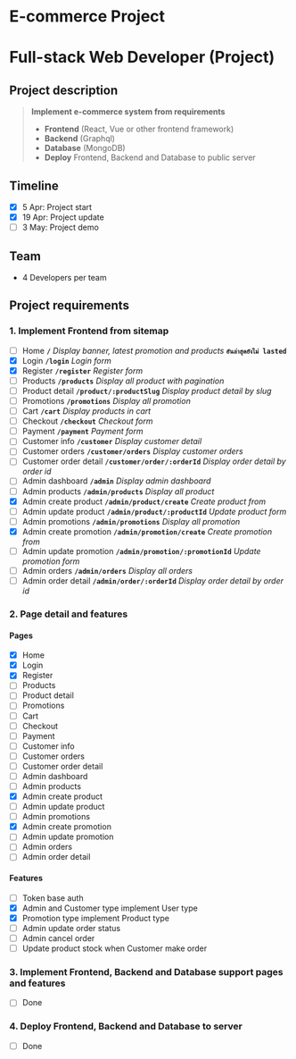 # E-commerce Project
# Full-stack Web Developer (Project)

## Project description
> **Implement e-commerce system from requirements**
> - **Frontend** (React, Vue or other frontend framework)
> - **Backend** (Graphql)
> - **Database** (MongoDB)
> - **Deploy** Frontend, Backend and Database to public server

## Timeline
- [x] 5 Apr: Project start
- [x] 19 Apr: Project update
- [ ] 3 May: Project demo

## Team
- 4 Developers per team

## Project requirements
### 1. Implement Frontend from sitemap
- [ ] Home **`/`** *Display banner, latest promotion and products* **`อันล่าสุดยังไม่ lasted`**
- [x] Login **`/login`** *Login form*
- [x] Register **`/register`** *Register form*
- [ ] Products **`/products`** *Display all product with pagination*
- [ ] Product detail **`/product/:productSlug`** *Display product detail by slug*
- [ ] Promotions **`/promotions`** *Display all promotion*
- [ ] Cart **`/cart`** *Display products in cart*
- [ ] Checkout **`/checkout`** *Checkout form*
- [ ] Payment **`/payment`** *Payment form*
- [ ] Customer info **`/customer`** *Display customer detail*
- [ ] Customer orders **`/customer/orders`** *Display customer orders*
- [ ] Customer order detail **`/customer/order/:orderId`** *Display order detail by order id*
- [ ] Admin dashboard **`/admin`** *Display admin dashboard*
- [ ] Admin products **`/admin/products`** *Display all product*
- [x] Admin create product **`/admin/product/create`** *Create product from*
- [ ] Admin update product **`/admin/product/:productId`** *Update product form*
- [ ] Admin promotions **`/admin/promotions`** *Display all promotion*
- [x] Admin create promotion **`/admin/promotion/create`** *Create promotion from*
- [ ] Admin update promotion **`/admin/promotion/:promotionId`** *Update promotion form*
- [ ] Admin orders **`/admin/orders`** *Display all orders*
- [ ] Admin order detail **`/admin/order/:orderId`** *Display order detail by order id*
### 2. Page detail and features
#### Pages
- [x] Home
- [x] Login
- [x] Register
- [ ] Products
- [ ] Product detail
- [ ] Promotions
- [ ] Cart
- [ ] Checkout
- [ ] Payment
- [ ] Customer info
- [ ] Customer orders
- [ ] Customer order detail
- [ ] Admin dashboard
- [ ] Admin products
- [x] Admin create product
- [ ] Admin update product
- [ ] Admin promotions
- [x] Admin create promotion
- [ ] Admin update promotion
- [ ] Admin orders
- [ ] Admin order detail
#### Features
- [ ] Token base auth
- [x] Admin and Customer type implement User type
- [x] Promotion type implement Product type
- [ ] Admin update order status
- [ ] Admin cancel order
- [ ] Update product stock when Customer make order
### 3. Implement Frontend, Backend and Database support pages and features
- [ ] Done
### 4. Deploy Frontend, Backend and Database to server
- [ ] Done
